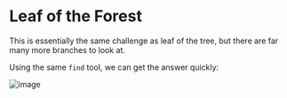 # Leaf of the Forest

This is essentially the same challenge as leaf of the tree, but there are far many more branches to look at.

Using the same `find` tool, we can get the answer quickly:

![image](https://user-images.githubusercontent.com/24576987/32645423-2efab986-c5b5-11e7-9dc6-9be0f83e5a9b.png)

